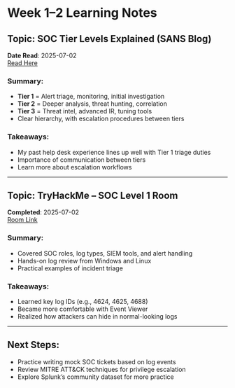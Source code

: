 # Week 1–2 Learning Notes

## Topic: SOC Tier Levels Explained (SANS Blog)
**Date Read**: 2025-07-02  
[Read Here](https://www.sans.org/blog/defining-the-different-tiers-of-soc-analysts/)

### Summary:
- **Tier 1** = Alert triage, monitoring, initial investigation
- **Tier 2** = Deeper analysis, threat hunting, correlation
- **Tier 3** = Threat intel, advanced IR, tuning tools
- Clear hierarchy, with escalation procedures between tiers

### Takeaways:
- My past help desk experience lines up well with Tier 1 triage duties
- Importance of communication between tiers
- Learn more about escalation workflows

---

## Topic: TryHackMe – SOC Level 1 Room
**Completed**: 2025-07-02  
[Room Link](https://tryhackme.com/room/introtoSOC)

### Summary:
- Covered SOC roles, log types, SIEM tools, and alert handling
- Hands-on log review from Windows and Linux
- Practical examples of incident triage

### Takeaways:
- Learned key log IDs (e.g., 4624, 4625, 4688)
- Became more comfortable with Event Viewer
- Realized how attackers can hide in normal-looking logs

---

## Next Steps:
- Practice writing mock SOC tickets based on log events
- Review MITRE ATT&CK techniques for privilege escalation
- Explore Splunk’s community dataset for more practice

